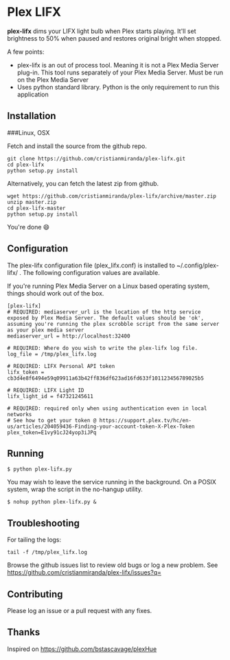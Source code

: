 Plex LIFX
==========

**plex-lifx** dims your LIFX light bulb when Plex starts playing. It'll set brightness to 50% when paused and restores original bright when stopped.

A few points:

* plex-lifx is an out of process tool. Meaning it is not a Plex Media Server plug-in. This tool runs separately of your Plex Media Server.
Must be run on the Plex Media Server
* Uses python standard library. Python is the only requirement to run this application

Installation
----

###Linux, OSX

Fetch and install the source from the github repo.

```
git clone https://github.com/cristianmiranda/plex-lifx.git
cd plex-lifx
python setup.py install
```

Alternatively, you can fetch the latest zip from github.

```
wget https://github.com/cristianmiranda/plex-lifx/archive/master.zip
unzip master.zip
cd plex-lifx-master
python setup.py install
```

You're done :smile:

Configuration
-----------

The plex-lifx configuration file (plex_lifx.conf) is installed to ~/.config/plex-lifx/ . The following configuration values are available.

If you're running Plex Media Server on a Linux based operating system, things should work out of the box.

```
[plex-lifx]
# REQUIRED: mediaserver_url is the location of the http service exposed by Plex Media Server. The default values should be 'ok', assuming you're running the plex scrobble script from the same server as your plex media server
mediaserver_url = http://localhost:32400

# REQUIRED: Where do you wish to write the plex-lifx log file.
log_file = /tmp/plex_lifx.log

# REQUIRED: LIFX Personal API token
lifx_token = cb3d4e8f6494e59q09911a63b42ff836df623ad16fd633f101123456789025b5

# REQUIRED: LIFX Light ID
lifx_light_id = f47321245611

# REQUIRED: required only when using authentication even in local networks
# See how to get your token @ https://support.plex.tv/hc/en-us/articles/204059436-Finding-your-account-token-X-Plex-Token
plex_token=E1vy91cJ24yop3iJPq
```

Running
--------

```
$ python plex-lifx.py
```

You may wish to leave the service running in the background. On a POSIX system, wrap the script in the no-hangup utility.

```
$ nohup python plex-lifx.py &
```

Troubleshooting
-------------

For tailing the logs:
```
tail -f /tmp/plex_lifx.log
```

Browse the github issues list to review old bugs or log a new problem.  See https://github.com/cristianmiranda/plex-lifx/issues?q=


Contributing
-----------

Please log an issue or a pull request with any fixes.

Thanks
------

Inspired on https://github.com/bstascavage/plexHue
